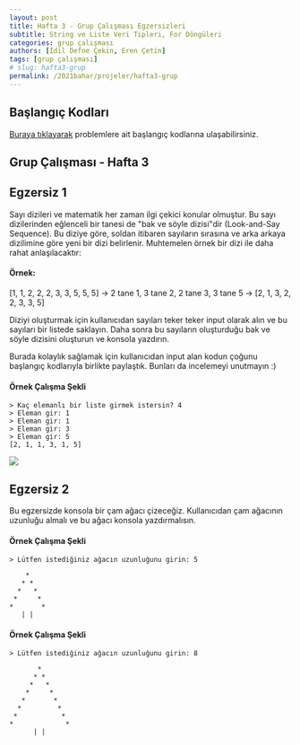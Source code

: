 ```yaml
---
layout: post
title: Hafta 3 - Grup Çalışması Egzersizleri
subtitle: String ve Liste Veri Tipleri, For Döngüleri
categories: grup çalışması
authors: [İdil Defne Çekin, Eren Çetin]
tags: [grup çalışması]
# slug: hafta3-grup
permalink: /2021bahar/projeler/hafta3-grup
---
```


## Başlangıç Kodları
[Buraya tıklayarak](https://drive.google.com/uc?id=1c_DeTtVbV0H8LKKkKcAdHtdqrxhKcu7q&export=download) problemlere ait başlangıç kodlarına ulaşabilirsiniz.

## Grup Çalışması - Hafta 3

## Egzersiz 1

Sayı dizileri ve matematik her zaman ilgi çekici konular olmuştur. Bu sayı dizilerinden eğlenceli bir tanesi de 
"bak ve söyle dizisi"dir (Look-and-Say Sequence).
Bu diziye göre, soldan itibaren sayıların sırasına ve arka arkaya dizilimine 
göre yeni bir dizi belirlenir. 
Muhtemelen örnek bir dizi ile daha rahat anlaşılacaktır:

#### Örnek:
[1, 1, 2, 2, 2, 3, 3, 5, 5, 5] -> 2 tane 1, 3 tane 2, 2 tane 3, 3 tane 5 -> [2, 1, 3, 2, 2, 3, 3, 5]

Diziyi oluşturmak için kullanıcıdan sayıları teker teker input olarak alın ve bu sayıları bir 
listede saklayın. Daha sonra bu sayıların oluşturduğu bak ve söyle dizisini oluşturun ve konsola yazdırın.

Burada kolaylık sağlamak için kullanıcıdan input alan kodun çoğunu başlangıç 
kodlarıyla birlikte paylaştık. Bunları da incelemeyi unutmayın :)

#### Örnek Çalışma Şekli

```
> Kaç elemanlı bir liste girmek istersin? 4
> Eleman gir: 1
> Eleman gir: 1
> Eleman gir: 3
> Eleman gir: 5
[2, 1, 1, 3, 1, 5]
```

![](https://camo.githubusercontent.com/ec4ec1e5d2f2db7a42842d1304a7d3b9cdaef65ba7c3f0c9050b3374e9fb9484/687474703a2f2f696d672e796f75747562652e636f6d2f76692f4c706a58336b48586352302f302e6a7067)

## Egzersiz 2

Bu egzersizde konsola bir çam ağacı çizeceğiz.
Kullanıcıdan çam ağacının uzunluğu almalı ve bu ağacı konsola yazdırmalısın.

#### Örnek Çalışma Şekli
```
> Lütfen istediğiniz ağacın uzunluğunu girin: 5
```
```
    *
   * *
  *   *
 *     *
*       *
   | |
```

#### Örnek Çalışma Şekli
```
> Lütfen istediğiniz ağacın uzunluğunu girin: 8
```
```
       *
      * *
     *   *
    *     *
   *       *
  *         *
 *           *
*             *
      | |
```
